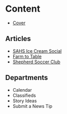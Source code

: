 # Content

* [Cover](README.md)

## Articles
* [SAHS Ice Cream Social](_posts/2017-06-30-shepherd-area-historical-society-ice-cream-social-to-take-place-july-10-at-6-p-m.md)
* [Farm to Table](_posts/2017-06-30-farm-to-table-dinner-to-take-place-august-10.md)
* [Shepherd Soccer Club](_posts/2017-06-28-deadline-for-soccer-registration-is-july-29.md)

## Departments
* Calendar
* Classifieds
* Story Ideas
* Submit a News Tip


